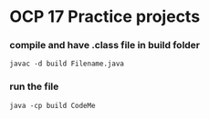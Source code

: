 # OCP 17 Practice projects

### compile and have .class file in build folder
``` shell 
javac -d build Filename.java 
```

### run the file
``` shell
java -cp build CodeMe
```
